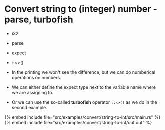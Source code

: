 # Convert string to (integer) number - parse, turbofish

* i32
* parse
* expect
* ::<>()

* In the printing we won't see the difference, but we can do numberical operations on numbers.
* We can either define the expect type next to the variable name where we are assigning to.
* Or we can use the so-called **turbofish** operator `::<>()` as we do in the second example.

{% embed include file="src/examples/convert/string-to-int/src/main.rs" %}
{% embed include file="src/examples/convert/string-to-int/out.out" %}


